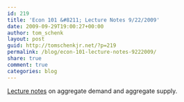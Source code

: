 ```yaml
---
id: 219
title: 'Econ 101 &#8211; Lecture Notes 9/22/2009'
date: 2009-09-29T19:00:27+00:00
author: tom_schenk
layout: post
guid: http://tomschenkjr.net/?p=219
permalink: /blog/econ-101-lecture-notes-9222009/
share: true
comment: true
categories: blog 
---
```

<a href="http://www.livescribe.com/cgi-bin/WebObjects/LDApp.woa/wa/MLSOverviewPage?sid=gq8gK07rpCMv" target="_blank">Lecture notes</a> on aggregate demand and aggregate supply.